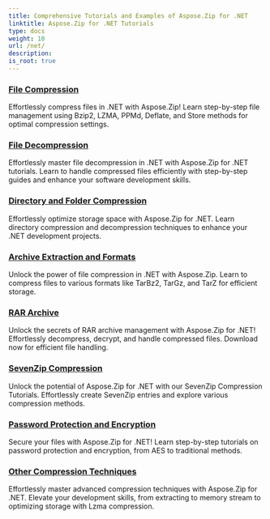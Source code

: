 ```yaml
---
title: Comprehensive Tutorials and Examples of Aspose.Zip for .NET 
linktitle: Aspose.Zip for .NET Tutorials
type: docs
weight: 10
url: /net/
description:
is_root: true
---
```


### [File Compression](./file-compression/)
Effortlessly compress files in .NET with Aspose.Zip! Learn step-by-step file management using Bzip2, LZMA, PPMd, Deflate, and Store methods for optimal compression settings.
### [File Decompression](./file-decompression/)
Effortlessly master file decompression in .NET with Aspose.Zip for .NET tutorials. Learn to handle compressed files efficiently with step-by-step guides and enhance your software development skills.
### [Directory and Folder Compression](./directory-and-folder-compression/)
Effortlessly optimize storage space with Aspose.Zip for .NET. Learn directory compression and decompression techniques to enhance your .NET development projects.
### [Archive Extraction and Formats](./archive-extraction-and-formats/)
Unlock the power of file compression in .NET with Aspose.Zip. Learn to compress files to various formats like TarBz2, TarGz, and TarZ for efficient storage.
### [RAR Archive](./rar-archive/)
Unlock the secrets of RAR archive management with Aspose.Zip for .NET! Effortlessly decompress, decrypt, and handle compressed files. Download now for efficient file handling.
### [SevenZip Compression](./sevenzip-compression/)
Unlock the potential of Aspose.Zip for .NET with our SevenZip Compression Tutorials. Effortlessly create SevenZip entries and explore various compression methods.
### [Password Protection and Encryption](./password-protection-and-encryption/)
Secure your files with Aspose.Zip for .NET! Learn step-by-step tutorials on password protection and encryption, from AES to traditional methods. 
### [Other Compression Techniques](./other-compression-techniques/)
Effortlessly master advanced compression techniques with Aspose.Zip for .NET. Elevate your development skills, from extracting to memory stream to optimizing storage with Lzma compression.